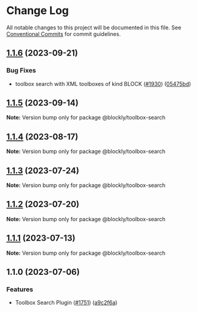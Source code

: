 # Change Log

All notable changes to this project will be documented in this file.
See [Conventional Commits](https://conventionalcommits.org) for commit guidelines.

## [1.1.6](https://github.com/google/blockly-samples/compare/@blockly/toolbox-search@1.1.5...@blockly/toolbox-search@1.1.6) (2023-09-21)


### Bug Fixes

* toolbox search with XML toolboxes of kind BLOCK ([#1930](https://github.com/google/blockly-samples/issues/1930)) ([05475bd](https://github.com/google/blockly-samples/commit/05475bd81dad40e91be42a84c5d1db6287c7a3ff))



## [1.1.5](https://github.com/google/blockly-samples/compare/@blockly/toolbox-search@1.1.4...@blockly/toolbox-search@1.1.5) (2023-09-14)

**Note:** Version bump only for package @blockly/toolbox-search





## [1.1.4](https://github.com/google/blockly-samples/compare/@blockly/toolbox-search@1.1.3...@blockly/toolbox-search@1.1.4) (2023-08-17)

**Note:** Version bump only for package @blockly/toolbox-search





## [1.1.3](https://github.com/google/blockly-samples/compare/@blockly/toolbox-search@1.1.2...@blockly/toolbox-search@1.1.3) (2023-07-24)

**Note:** Version bump only for package @blockly/toolbox-search





## [1.1.2](https://github.com/google/blockly-samples/compare/@blockly/toolbox-search@1.1.1...@blockly/toolbox-search@1.1.2) (2023-07-20)

**Note:** Version bump only for package @blockly/toolbox-search





## [1.1.1](https://github.com/google/blockly-samples/compare/@blockly/toolbox-search@1.1.0...@blockly/toolbox-search@1.1.1) (2023-07-13)

**Note:** Version bump only for package @blockly/toolbox-search





## 1.1.0 (2023-07-06)


### Features

* Toolbox Search Plugin ([#1751](https://github.com/google/blockly-samples/issues/1751)) ([a9c2f6a](https://github.com/google/blockly-samples/commit/a9c2f6a83be5dd1cc1964771522838fba4313f94))
